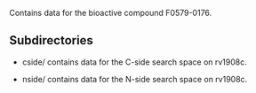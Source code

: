Contains data for the bioactive compound F0579-0176.

## Subdirectories

- cside/ contains data for the C-side search space on rv1908c.

- nside/ contains data for the N-side search space on rv1908c.

